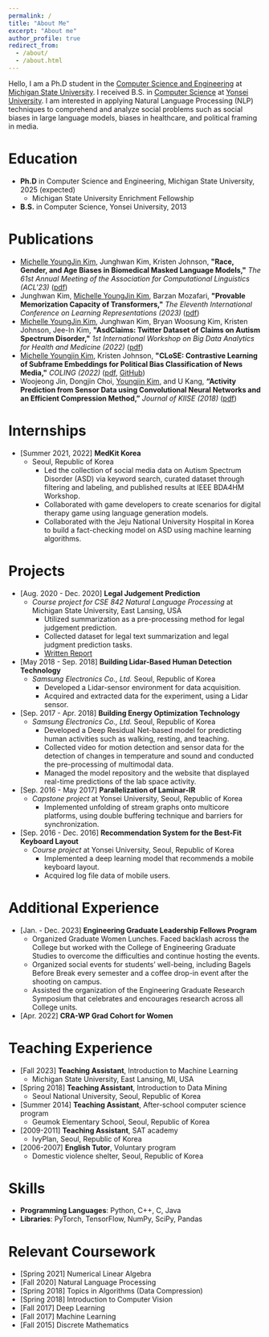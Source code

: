 ```yaml
---
permalink: /
title: "About Me"
excerpt: "About me"
author_profile: true
redirect_from: 
  - /about/
  - /about.html
---
```


Hello, I am a Ph.D student in the [Computer Science and Engineering](https://www.cse.msu.edu/) at [Michigan State University](https://msu.edu/). I received B.S. in [Computer Science](https://cs.yonsei.ac.kr/cs/index.do) at [Yonsei University](https://www.yonsei.ac.kr/en_sc/index.jsp). I am interested in applying Natural Language Processing (NLP) techniques to comprehend and analyze social problems such as social biases in large language models, biases in healthcare, and political framing in media.

Education
======
* **Ph.D** in Computer Science and Engineering, Michigan State University, 2025 (expected)
  * Michigan State University Enrichment Fellowship
* **B.S.** in Computer Science, Yonsei University, 2013

Publications
======
* <ins>Michelle YoungJin Kim</ins>, Junghwan Kim, Kristen Johnson, **"Race, Gender, and Age Biases in Biomedical Masked Language Models,"** *The 61st Annual Meeting of the Association for Computational Linguistics (ACL'23)* ([pdf](https://aclanthology.org/2023.findings-acl.749.pdf))
* Junghwan Kim, <ins>Michelle YoungJin Kim</ins>, Barzan Mozafari, **"Provable Memorization Capacity of Transformers,"** *The Eleventh International Conference on Learning Representations (2023)* ([pdf](https://openreview.net/pdf?id=8JCg5xJCTPR))
* <ins>Michelle YoungJin Kim</ins>, Junghwan Kim, Bryan Woosung Kim, Kristen Johnson, Jee-In Kim, **"AsdClaims: Twitter Dataset of Claims on Autism Spectrum Disorder,"** *1st International Workshop on Big Data Analytics for Health and Medicine (2022)* ([pdf](https://ieeexplore.ieee.org/stamp/stamp.jsp?arnumber=10020265))
* <ins>Michelle Youngjin Kim</ins>, Kristen Johnson, **"CLoSE: Contrastive Learning of Subframe Embeddings for Political Bias Classification of News Media,"** *COLING (2022)* ([pdf](https://aclanthology.org/2022.coling-1.245.pdf), [GitHub](https://github.com/MSU-NLP-CSS/CLoSE_framing))
* Woojeong Jin, Dongjin Choi, <ins>Youngjin Kim</ins>, and U Kang, **“Activity Prediction from Sensor Data using Convolutional Neural Networks and an Efficient Compression Method,”** *Journal of KIISE (2018)* ([pdf](https://www.dbpia.co.kr/pdf/pdfView.do?nodeId=NODE07454390))

Internships
======
* [Summer 2021, 2022] **MedKit Korea**
  * Seoul, Republic of Korea
    * Led the collection of social media data on Autism Spectrum Disorder (ASD) via keyword search, curated dataset through filtering and labeling, and published results at IEEE BDA4HM Workshop.
    * Collaborated with game developers to create scenarios for digital therapy game using language generation models.
    * Collaborated with the Jeju National University Hospital in Korea to build a fact-checking model on ASD using
machine learning algorithms.

Projects
======
* [Aug. 2020 - Dec. 2020] **Legal Judgement Prediction**
  * *Course project for CSE 842 Natural Language Processing* at Michigan State University, East Lansing, USA
    * Utilized summarization as a pre-processing method for legal judgement prediction.
    * Collected dataset for legal text summarization and legal judgment prediction tasks.
    * [Written Report](/files/CSE842_report.pdf)
* [May 2018 - Sep. 2018] **Building Lidar-Based Human Detection Technology**
  * *Samsung Electronics Co., Ltd.* Seoul, Republic of Korea
    * Developed a Lidar-sensor environment for data acquisition.
    * Acquired and extracted data for the experiment, using a Lidar sensor.
* [Sep. 2017 - Apr. 2018] **Building Energy Optimization Technology**
  * *Samsung Electronics Co., Ltd.* Seoul, Republic of Korea
    * Developed a Deep Residual Net-based model for predicting human activities such as walking, resting, and teaching.
    * Collected video for motion detection and sensor data for the detection of changes in temperature and sound and conducted the pre-processing of multimodal data.
    * Managed the model repository and the website that displayed real-time predictions of the lab space activity.
* [Sep. 2016 - May 2017] **Parallelization of Laminar-IR**
  * *Capstone project* at Yonsei University, Seoul, Republic of Korea
    * Implemented unfolding of stream graphs onto multicore platforms, using double buffering technique and barriers for synchronization.
* [Sep. 2016 - Dec. 2016] **Recommendation System for the Best-Fit Keyboard Layout**
  * *Course project* at Yonsei University, Seoul, Republic of Korea
    * Implemented a deep learning model that recommends a mobile keyboard layout.
    * Acquired log file data of mobile users.

Additional Experience
======
* [Jan. - Dec. 2023] **Engineering Graduate Leadership Fellows Program**
  * Organized Graduate Women Lunches. Faced backlash across the College but worked with the College of Engineering Graduate Studies to overcome the difficulties and continue hosting the events.
  * Organized social events for students’ well-being, including Bagels Before Break every semester and a coffee drop-in event after the shooting on campus.
  * Assisted the organization of the Engineering Graduate Research Symposium that celebrates and encourages research across all College units.
* [Apr. 2022] **CRA-WP Grad Cohort for Women**

Teaching Experience
======
* [Fall 2023] **Teaching Assistant**, Introduction to Machine Learning
  * Michigan State University, East Lansing, MI, USA
* [Spring 2018] **Teaching Assistant**, Introduction to Data Mining
  * Seoul National University, Seoul, Republic of Korea
* [Summer 2014] **Teaching Assistant**, After-school computer science program 
  * Geumok Elementary School, Seoul, Republic of Korea
* [2009-2011] **Teaching Assistant**, SAT academy 
  * IvyPlan, Seoul, Republic of Korea
* [2006-2007] **English Tutor**, Voluntary program 
  * Domestic violence shelter, Seoul, Republic of Korea

Skills
======
* **Programming Languages**: Python, C++, C, Java
* **Libraries**: PyTorch, TensorFlow, NumPy, SciPy, Pandas

Relevant Coursework
======
* [Spring 2021] Numerical Linear Algebra 
* [Fall 2020] Natural Language Processing 
* [Spring 2018] Topics in Algorithms (Data Compression) 
* [Spring 2018] Introduction to Computer Vision 
* [Fall 2017] Deep Learning 
* [Fall 2017] Machine Learning 
* [Fall 2015] Discrete Mathematics 


<!-- A data-driven personal website
======
Like many other Jekyll-based GitHub Pages templates, academicpages makes you separate the website's content from its form. The content & metadata of your website are in structured markdown files, while various other files constitute the theme, specifying how to transform that content & metadata into HTML pages. You keep these various markdown (.md), YAML (.yml), HTML, and CSS files in a public GitHub repository. Each time you commit and push an update to the repository, the [GitHub pages](https://pages.github.com/) service creates static HTML pages based on these files, which are hosted on GitHub's servers free of charge.

Many of the features of dynamic content management systems (like Wordpress) can be achieved in this fashion, using a fraction of the computational resources and with far less vulnerability to hacking and DDoSing. You can also modify the theme to your heart's content without touching the content of your site. If you get to a point where you've broken something in Jekyll/HTML/CSS beyond repair, your markdown files describing your talks, publications, etc. are safe. You can rollback the changes or even delete the repository and start over -- just be sure to save the markdown files! Finally, you can also write scripts that process the structured data on the site, such as [this one](https://github.com/academicpages/academicpages.github.io/blob/master/talkmap.ipynb) that analyzes metadata in pages about talks to display [a map of every location you've given a talk](https://academicpages.github.io/talkmap.html).

Getting started
======
1. Register a GitHub account if you don't have one and confirm your e-mail (required!)
1. Fork [this repository](https://github.com/academicpages/academicpages.github.io) by clicking the "fork" button in the top right. 
1. Go to the repository's settings (rightmost item in the tabs that start with "Code", should be below "Unwatch"). Rename the repository "[your GitHub username].github.io", which will also be your website's URL.
1. Set site-wide configuration and create content & metadata (see below -- also see [this set of diffs](http://archive.is/3TPas) showing what files were changed to set up [an example site](https://getorg-testacct.github.io) for a user with the username "getorg-testacct")
1. Upload any files (like PDFs, .zip files, etc.) to the files/ directory. They will appear at https://[your GitHub username].github.io/files/example.pdf.  
1. Check status by going to the repository settings, in the "GitHub pages" section

Site-wide configuration
------
The main configuration file for the site is in the base directory in [_config.yml](https://github.com/academicpages/academicpages.github.io/blob/master/_config.yml), which defines the content in the sidebars and other site-wide features. You will need to replace the default variables with ones about yourself and your site's github repository. The configuration file for the top menu is in [_data/navigation.yml](https://github.com/academicpages/academicpages.github.io/blob/master/_data/navigation.yml). For example, if you don't have a portfolio or blog posts, you can remove those items from that navigation.yml file to remove them from the header. 


Create content & metadata
------
For site content, there is one markdown file for each type of content, which are stored in directories like _publications, _talks, _posts, _teaching, or _pages. For example, each talk is a markdown file in the [_talks directory](https://github.com/academicpages/academicpages.github.io/tree/master/_talks). At the top of each markdown file is structured data in YAML about the talk, which the theme will parse to do lots of cool stuff. The same structured data about a talk is used to generate the list of talks on the [Talks page](https://academicpages.github.io/talks), each [individual page](https://academicpages.github.io/talks/2012-03-01-talk-1) for specific talks, the talks section for the [CV page](https://academicpages.github.io/cv), and the [map of places you've given a talk](https://academicpages.github.io/talkmap.html) (if you run this [python file](https://github.com/academicpages/academicpages.github.io/blob/master/talkmap.py) or [Jupyter notebook](https://github.com/academicpages/academicpages.github.io/blob/master/talkmap.ipynb), which creates the HTML for the map based on the contents of the _talks directory).

**Markdown generator**

I have also created [a set of Jupyter notebooks](https://github.com/academicpages/academicpages.github.io/tree/master/markdown_generator
) that converts a CSV containing structured data about talks or presentations into individual markdown files that will be properly formatted for the academicpages template. The sample CSVs in that directory are the ones I used to create my own personal website at stuartgeiger.com. My usual workflow is that I keep a spreadsheet of my publications and talks, then run the code in these notebooks to generate the markdown files, then commit and push them to the GitHub repository.

How to edit your site's GitHub repository
------
Many people use a git client to create files on their local computer and then push them to GitHub's servers. If you are not familiar with git, you can directly edit these configuration and markdown files directly in the github.com interface. Navigate to a file (like [this one](https://github.com/academicpages/academicpages.github.io/blob/master/_talks/2012-03-01-talk-1.md) and click the pencil icon in the top right of the content preview (to the right of the "Raw | Blame | History" buttons). You can delete a file by clicking the trashcan icon to the right of the pencil icon. You can also create new files or upload files by navigating to a directory and clicking the "Create new file" or "Upload files" buttons. 

Example: editing a markdown file for a talk
![Editing a markdown file for a talk](/images/editing-talk.png)

For more info
------
More info about configuring academicpages can be found in [the guide](https://academicpages.github.io/markdown/). The [guides for the Minimal Mistakes theme](https://mmistakes.github.io/minimal-mistakes/docs/configuration/) (which this theme was forked from) might also be helpful. -->
